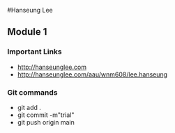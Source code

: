 #Hanseung Lee

## Module 1

### Important Links

- http://hanseunglee.com
- http://hanseunglee.com/aau/wnm608/lee.hanseung

### Git commands

- git add .
- git commit -m"trial"
- git push origin main